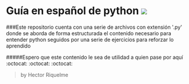 # Guía en español de python <img src="https://img.shields.io/badge/python-3670A0?style=for-the-badge&logo=python&logoColor=ffdd54">

###Este repositorio cuenta con una serie de archivos con extensión '.py' donde se aborda de forma estructurada el contenido necesario para entender python seguidos por una serie de ejercicios para reforzar lo aprendido




#####Espero que este contenido le sea de utilidad a quien pase por aquí :octocat: :octocat: :octocat:
>by Hector Riquelme
